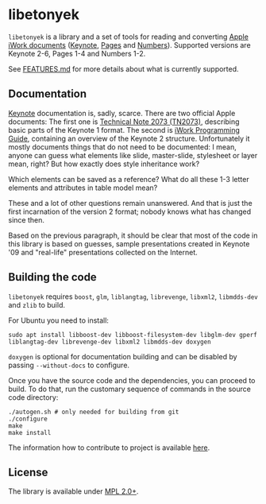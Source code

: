 # libetonyek

`libetonyek` is a library and a set of tools for reading and converting [Apple iWork documents]((https://en.wikipedia.org/wiki/IWork)) ([Keynote](https://en.wikipedia.org/wiki/Keynote_(presentation_software)), [Pages](https://en.wikipedia.org/wiki/Pages_(word_processor)) and [Numbers](https://en.wikipedia.org/wiki/Numbers_(spreadsheet))). Supported versions are Keynote 2-6, Pages 1-4 and Numbers 1-2.  

See [FEATURES.md](FEATURES.md) for more details about what is currently supported.

## Documentation

[Keynote](https://en.wikipedia.org/wiki/Keynote_(presentation_software)) documentation is, sadly, scarce. There are two official Apple documents: The first one is [Technical Note 2073 (TN2073)](https://web.archive.org/web/20031205125426/http://developer.apple.com/technotes/tn2002/tn2073.html), describing basic parts of the Keynote 1 format. The second is [iWork Programming Guide](https://blog.zamzar.com/wp-content/uploads/2017/09/iwork2-0_xml.pdf), containing an overview of the Keynote 2 structure. Unfortunately it mostly documents things that do not need to be documented: I mean, anyone can guess what elements like slide, master-slide, stylesheet or layer mean, right? But how exactly does style inheritance work?

Which elements can be saved as a reference? What do all these 1-3 letter elements and attributes in table model mean?

These and a lot of other questions remain unanswered. And that is just the first incarnation of the version 2 format; nobody knows what has changed since then.

Based on the previous paragraph, it should be clear that most of the code in this library is based on guesses, sample presentations created in Keynote '09 and "real-life" presentations collected on the Internet.

## Building the code

`libetonyek` requires `boost`, `glm`, `liblangtag`, `librevenge`, `libxml2`, `libmdds-dev`
and `zlib` to build.

For Ubuntu you need to install:

    sudo apt install libboost-dev libboost-filesystem-dev libglm-dev gperf liblangtag-dev librevenge-dev libxml2 libmdds-dev doxygen

`doxygen` is optional for documentation building and can be disabled by passing `--without-docs` to configure.

Once you have the source code and the dependencies, you can proceed to build. To do that, run the customary sequence of commands in the source code directory:

    ./autogen.sh # only needed for building from git
    ./configure
    make
    make install

The information how to contribute to project is available [here](HACKING.md).

## License

The library is available under [MPL 2.0+](https://www.mozilla.org/en-US/MPL/2.0/).
